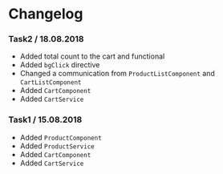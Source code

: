 # Changelog


### Task2 / 18.08.2018 
 - Added total count to the cart and functional
 - Added `bgClick` directive
 - Changed a communication from `ProductListComponent` and `CartListComponent` 
 - Added `CartComponent`
 - Added `CartService`

### Task1 / 15.08.2018 
 - Added `ProductComponent` 
 - Added `ProductService`
 - Added `CartComponent`
 - Added `CartService`


